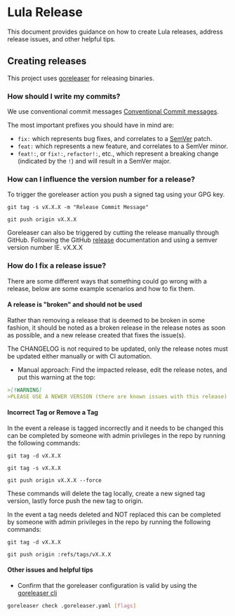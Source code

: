 # Lula Release

This document provides guidance on how to create Lula releases, address release issues, and other helpful tips.

## Creating releases

This project uses [goreleaser](https://github.com/goreleaser/goreleaser-action) for releasing binaries.

### How should I write my commits?

We use conventional commit messages [Conventional Commit messages](https://www.conventionalcommits.org/).

The most important prefixes you should have in mind are:

- `fix:` which represents bug fixes, and correlates to a [SemVer](https://semver.org/)
  patch.
- `feat:` which represents a new feature, and correlates to a SemVer minor.
- `feat!:`,  or `fix!:`, `refactor!:`, etc., which represent a breaking change
  (indicated by the `!`) and will result in a SemVer major.

### How can I influence the version number for a release?

To trigger the goreleaser action you push a signed tag using your GPG key.

```console
git tag -s vX.X.X -m "Release Commit Message"

git push origin vX.X.X
```

Goreleaser can also be triggered by cutting the release manually through GitHub. Following the GitHub [release](https://docs.github.com/en/repositories/releasing-projects-on-github/managing-releases-in-a-repository) documentation and using a semver version number IE. vX.X.X

### How do I fix a release issue?

There are some different ways that something could go wrong with a release, below are some example scenarios and how to fix them.

#### A release is "broken" and should not be used

Rather than removing a release that is deemed to be broken in some fashion, it should be noted as a broken release in the release notes as soon as possible, and a new release created that fixes the issue(s).

The CHANGELOG is not required to be updated, only the release notes must be updated either manually or with CI automation.

- Manual approach: Find the impacted release, edit the release notes, and put this warning at the top:

```md
>[!WARNING]
>PLEASE USE A NEWER VERSION (there are known issues with this release)
```

#### Incorrect Tag or Remove a Tag

In the event a release is tagged incorrectly and it needs to be changed this can be completed by someone with admin privileges in the repo by running the following commands:

```console
git tag -d vX.X.X

git tag -s vX.X.X

git push origin vX.X.X --force
```

These commands will delete the tag locally, create a new signed tag version, lastly force push the new tag to origin.

In the event a tag needs deleted and NOT replaced this can be completed by someone with admin privileges in the repo by running the following commands:

```console
git tag -d vX.X.X

git push origin :refs/tags/vX.X.X
```

#### Other issues and helpful tips

- Confirm that the goreleaser configuration is valid by using the [goreleaser cli](https://goreleaser.com/cmd/goreleaser_check/?h=valid)

```sh
goreleaser check .goreleaser.yaml [flags]
```
